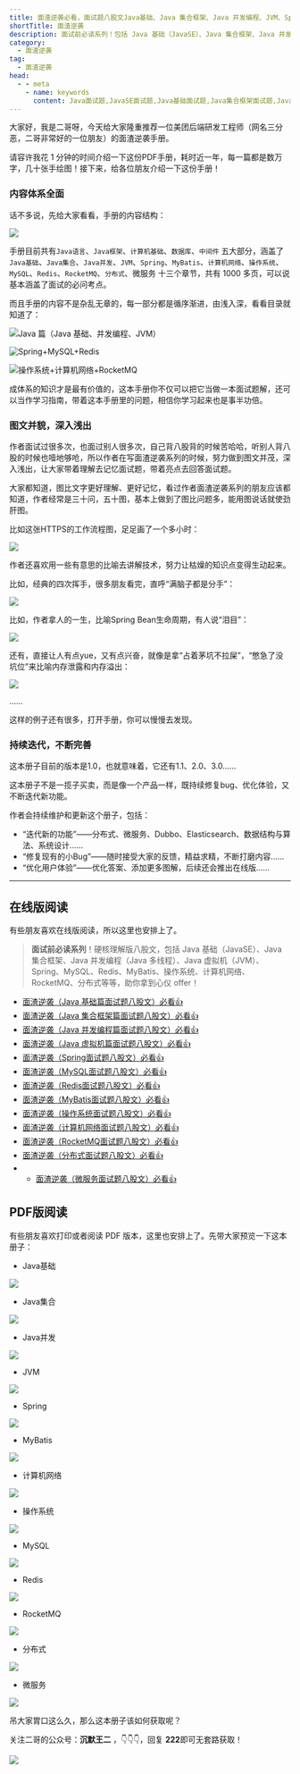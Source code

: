 ```yaml
---
title: 面渣逆袭必看，面试题八股文Java基础、Java 集合框架、Java 并发编程、JVM、Spring、Redis、MyBatis、MySQL、操作系统、计算机网络、RocketMQ、分布式、微服务👍
shortTitle: 面渣逆袭
description: 面试前必读系列！包括 Java 基础（JavaSE）、Java 集合框架、Java 并发编程（Java 多线程）、Java 虚拟机（JVM）、Spring、Redis、MyBatis、MySQL、操作系统、计算机网络、RocketMQ、分布式、微服务 等等。
category:
  - 面渣逆袭
tag:
  - 面渣逆袭
head:
  - - meta
    - name: keywords
      content: Java面试题,JavaSE面试题,Java基础面试题,Java集合框架面试题,Java容器面试题,Java虚拟机面试题,JVM面试题,Spring面试题,Redis面试题,MyBatis面试题,MySQL面试题,操作系统面试题,OS面试题,计算机网络面试题,RocketMQ面试题,面试题,八股文,java,springboot,spring,jvm,redis,mybatis,mysql,操作系统,计算机网络,RocketMQ,分布式,微服务
---
```


大家好，我是二哥呀，今天给大家隆重推荐一位美团后端研发工程师（网名三分恶，二哥非常好的一位朋友）的面渣逆袭手册。

请容许我花 1 分钟的时间介绍一下这份PDF手册，耗时近一年，每一篇都是数万字，几十张手绘图！接下来，给各位朋友介绍一下这份手册！

### 内容体系全面

话不多说，先给大家看看，手册的内容结构：

![](https://cdn.tobebetterjavaer.com/tobebetterjavaer/images/nice-article/weixin-tuxbgzdtdl-a1c872c8-ab8e-454f-b8ab-7bb3d1cab5f0.jpg)


手册目前共有`Java语言`、`Java框架`、`计算机基础`、`数据库`、`中间件` 五大部分，涵盖了`Java基础`、`Java集合`、`Java并发`、`JVM`、`Spring`、`MyBatis`、`计算机网络`、`操作系统`、`MySQL`、`Redis`、`RocketMQ`、`分布式`、微服务 十三个章节，共有 1000 多页，可以说基本涵盖了面试的必问考点。

而且手册的内容不是杂乱无章的，每一部分都是循序渐进，由浅入深，看看目录就知道了：


![Java 篇（Java 基础、并发编程、JVM）](https://cdn.tobebetterjavaer.com/tobebetterjavaer/images/sidebar/sanfene//nixi-75f87853-ca11-4e6e-ab3f-ba8335a24783.png)


![Spring+MySQL+Redis](https://cdn.tobebetterjavaer.com/tobebetterjavaer/images/sidebar/sanfene//nixi-fda2401a-1162-438d-8fe8-19876224d2b1.png)


![操作系统+计算机网络+RocketMQ](https://cdn.tobebetterjavaer.com/tobebetterjavaer/images/sidebar/sanfene//nixi-3b3d55c6-7b18-4b0a-83b4-5a8535461ddb.png)


成体系的知识才是最有价值的，这本手册你不仅可以把它当做一本面试题解，还可以当作学习指南，带着这本手册里的问题，相信你学习起来也是事半功倍。

### 图文并貌，深入浅出

作者面试过很多次，也面过别人很多次，自己背八股背的时候苦哈哈，听别人背八股的时候也噎地够呛，所以作者在写面渣逆袭系列的时候，努力做到图文并茂，深入浅出，让大家带着理解去记忆面试题，带着亮点去回答面试题。

大家都知道，图比文字更好理解、更好记忆，看过作者面渣逆袭系列的朋友应该都知道，作者经常是三十问，五十图，基本上做到了图比问题多，能用图说话就使劲肝图。

比如这张HTTPS的工作流程图，足足画了一个多小时：

![](https://cdn.tobebetterjavaer.com/tobebetterjavaer/images/nice-article/weixin-tuxbgzdtdl-a037df66-a8ad-4494-aa52-2df6bc9c1c1f.jpg)


作者还喜欢用一些有意思的比喻去讲解技术，努力让枯燥的知识点变得生动起来。

比如，经典的四次挥手，很多朋友看完，直呼“满脑子都是分手”：

![](https://cdn.tobebetterjavaer.com/tobebetterjavaer/images/nice-article/weixin-tuxbgzdtdl-8ec371eb-9f68-44ad-8d94-0ddbeae72b48.jpg)


比如，作者拿人的一生，比喻Spring Bean生命周期，有人说“泪目”：

![](https://cdn.tobebetterjavaer.com/tobebetterjavaer/images/nice-article/weixin-tuxbgzdtdl-e6b9fe59-122e-47f2-b605-0da04d108d11.jpg)


还有，直接让人有点yue，又有点兴奋，就像是拿“占着茅坑不拉屎”，“憋急了没坑位”来比喻内存泄露和内存溢出：

![](https://cdn.tobebetterjavaer.com/tobebetterjavaer/images/nice-article/weixin-tuxbgzdtdl-c4e81c79-c91e-4111-9d1b-836174eb1b36.jpg)


……

这样的例子还有很多，打开手册，你可以慢慢去发现。

### 持续迭代，不断完善

这本册子目前的版本是1.0，也就意味着，它还有1.1、2.0、3.0……

这本册子不是一揽子买卖，而是像一个产品一样，既持续修复bug、优化体验，又不断迭代新功能。

作者会持续维护和更新这个册子，包括：

*   “迭代新的功能”——分布式、微服务、Dubbo、Elasticsearch、数据结构与算法、系统设计……
*   “修复现有的小Bug”——随时接受大家的反馈，精益求精，不断打磨内容……
*   “优化用户体验”——优化答案、添加更多图解，后续还会推出在线版……

* * *

## 在线版阅读

有些朋友喜欢在线版阅读，所以这里也安排上了。

>**面试前必读系列**！硬核理解版八股文，包括 Java 基础（JavaSE）、Java 集合框架、Java 并发编程（Java 多线程）、Java 虚拟机（JVM）、Spring、MySQL、Redis、MyBatis、操作系统、计算机网络、RocketMQ、分布式等等，助你拿到心仪 offer！

- [面渣逆袭（Java 基础篇面试题八股文）必看👍](/sidebar/sanfene/javase.md)
- [面渣逆袭（Java 集合框架篇面试题八股文）必看👍](/sidebar/sanfene/collection.md)
- [面渣逆袭（Java 并发编程篇面试题八股文）必看👍](/sidebar/sanfene/javathread.md)
- [面渣逆袭（Java 虚拟机篇面试题八股文）必看👍](/sidebar/sanfene/jvm.md)
- [面渣逆袭（Spring面试题八股文）必看👍](/sidebar/sanfene/spring.md)
- [面渣逆袭（MySQL面试题八股文）必看👍](/sidebar/sanfene/mysql.md)
- [面渣逆袭（Redis面试题八股文）必看👍](/sidebar/sanfene/redis.md)
- [面渣逆袭（MyBatis面试题八股文）必看👍](/sidebar/sanfene/mybatis.md)
- [面渣逆袭（操作系统面试题八股文）必看👍](/sidebar/sanfene/os.md)
- [面渣逆袭（计算机网络面试题八股文）必看👍](/sidebar/sanfene/network.md)
- [面渣逆袭（RocketMQ面试题八股文）必看👍](/sidebar/sanfene/rocketmq.md)
- [面渣逆袭（分布式面试题八股文）必看👍](/sidebar/sanfene/fenbushi.md)
- - [面渣逆袭（微服务面试题八股文）必看👍](/sidebar/sanfene/weifuwu.md)

## PDF版阅读

有些朋友喜欢打印或者阅读 PDF 版本，这里也安排上了。先带大家预览一下这本册子：

*   Java基础

![](https://cdn.tobebetterjavaer.com/tobebetterjavaer/images/nice-article/weixin-tuxbgzdtdl-472ca179-c5f6-4af2-9a06-75dd8902599a.jpg)


*   Java集合

![](https://cdn.tobebetterjavaer.com/tobebetterjavaer/images/nice-article/weixin-tuxbgzdtdl-723dc8ec-c3a8-47ea-96c6-40520b064ffb.jpg)


*   Java并发

![](https://cdn.tobebetterjavaer.com/tobebetterjavaer/images/nice-article/weixin-tuxbgzdtdl-f1beb175-0099-4615-847f-9ea375e391ee.jpg)


*   JVM

![](https://cdn.tobebetterjavaer.com/tobebetterjavaer/images/nice-article/weixin-tuxbgzdtdl-ab2a4a0f-9006-4b83-a8c9-56a853829bb5.jpg)


*   Spring

![](https://cdn.tobebetterjavaer.com/tobebetterjavaer/images/nice-article/weixin-tuxbgzdtdl-12c239b3-0b95-414b-b83f-f5a2f46dbde0.jpg)


*   MyBatis

![](https://cdn.tobebetterjavaer.com/tobebetterjavaer/images/nice-article/weixin-tuxbgzdtdl-862defac-32d6-4089-a5dd-e57d114b83b2.jpg)


*   计算机网络

![](https://cdn.tobebetterjavaer.com/tobebetterjavaer/images/nice-article/weixin-tuxbgzdtdl-71d6389c-d984-4c02-af74-45038616520f.jpg)


*   操作系统

![](https://cdn.tobebetterjavaer.com/tobebetterjavaer/images/nice-article/weixin-tuxbgzdtdl-705651d8-1417-4c26-be5d-3f155f4b3551.jpg)


*   MySQL

![](https://cdn.tobebetterjavaer.com/tobebetterjavaer/images/nice-article/weixin-tuxbgzdtdl-705acc6c-6554-4c36-a47f-d2c850287126.jpg)


*   Redis

![](https://cdn.tobebetterjavaer.com/tobebetterjavaer/images/nice-article/weixin-tuxbgzdtdl-b98e0491-72f5-468a-a3a9-b55d8c205a14.jpg)


*   RocketMQ

![](https://cdn.tobebetterjavaer.com/tobebetterjavaer/images/nice-article/weixin-tuxbgzdtdl-18d350fd-5609-430e-8f7f-8f0848015a30.jpg)

* 分布式

![](http://cdn.tobebetterjavaer.com/tobebetterjavaer/images/sidebar/sanfene//nixi-cdfba194-459d-4ec6-8b9f-07f6cca4ac80.png)

* 微服务

![](https://cdn.tobebetterjavaer.com/stutymore/nixi-20230918213033.png)


吊大家胃口这么久，那么这本册子该如何获取呢？

关注二哥的公众号：**沉默王二** ，👇👇👇，回复 **222**即可无套路获取！

![](https://cdn.tobebetterjavaer.com/tobebetterjavaer/images/gongzhonghao.png)